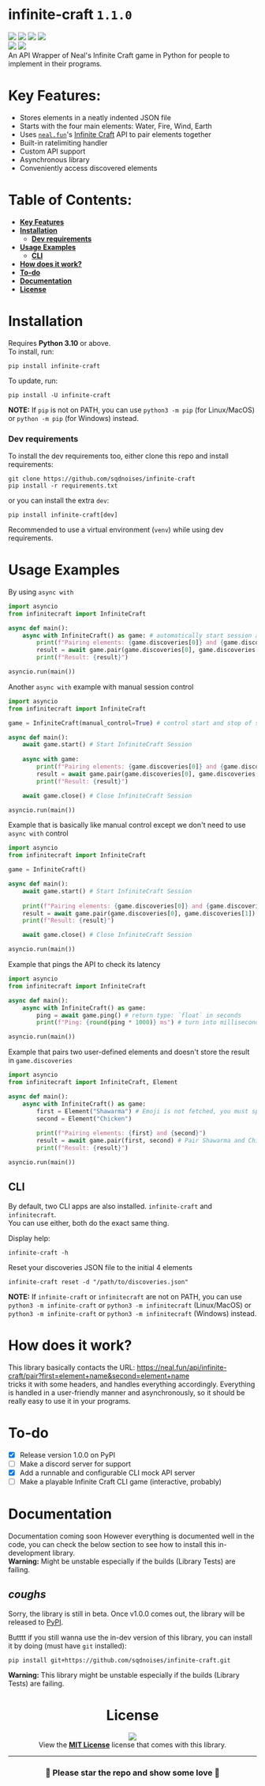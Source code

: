 # infinite-craft `1.1.0`
[![](https://img.shields.io/badge/infinite--craft_version-1.1.0-red)](https://github.com/sqdnoises/infinite-craft)
[![](https://img.shields.io/pypi/v/infinite-craft.svg)](#coughs)
[![](https://img.shields.io/badge/License-MIT-red?labelColor=black)](LICENSE)
[![](https://img.shields.io/badge/Python_Version-3.10_|_3.11_|_3.12-blue)](https://python.org)
\
[![](https://github.com/sqdnoises/infinite-craft/actions/workflows/pytest.yml/badge.svg)](https://github.com/sqdnoises/infinite-craft/actions/workflows/pytest.yml)
[![](https://github.com/sqdnoises/infinite-craft/actions/workflows/publish-package-to-pypi.yml/badge.svg)](https://github.com/sqdnoises/infinite-craft/actions/workflows/publish-package-to-pypi.yml)
\
An API Wrapper of Neal's Infinite Craft game in Python for people to implement in their programs.

# Key Features:
- Stores elements in a neatly indented JSON file
- Starts with the four main elements: Water, Fire, Wind, Earth
- Uses [`neal.fun`](https://neal.fun/)'s [Infinite Craft](https://neal.fun/infinite-craft/) API to pair elements together
- Built-in ratelimiting handler
- Custom API support
- Asynchronous library
- Conveniently access discovered elements

# Table of Contents:
- **[Key Features](#key-features)**
- **[Installation](#installation)**
  - **[Dev requirements](#dev-requirements)**
- **[Usage Examples](#usage-examples)**
  - **[CLI](#cli)**
- **[How does it work?](#how-does-it-work)**
- **[To-do](#to-do)**
- **[Documentation](#documentation)**
- **[License](#license)**

# Installation
Requires **Python 3.10** or above.\
To install, run:
```
pip install infinite-craft
```

To update, run:
```
pip install -U infinite-craft
```

**NOTE:** If `pip` is not on PATH, you can use `python3 -m pip` (for Linux/MacOS) or `python -m pip` (for Windows) instead.

### Dev requirements
To install the dev requirements too, either clone this repo and install requirements:
```
git clone https://github.com/sqdnoises/infinite-craft
pip install -r requirements.txt
```
or you can install the extra `dev`:
```
pip install infinite-craft[dev]
```
Recommended to use a virtual environment (`venv`) while using dev requirements.

# Usage Examples
By using `async with`
```py
import asyncio
from infinitecraft import InfiniteCraft

async def main():
    async with InfiniteCraft() as game: # automatically start session and end session on async with end
        print(f"Pairing elements: {game.discoveries[0]} and {game.discoveries[1]}")
        result = await game.pair(game.discoveries[0], game.discoveries[1]) # Pair Water and Fire
        print(f"Result: {result}")

asyncio.run(main())
```

Another `async with` example with manual session control
```py
import asyncio
from infinitecraft import InfiniteCraft

game = InfiniteCraft(manual_control=True) # control start and stop of session automatically

async def main():
    await game.start() # Start InfiniteCraft Session
    
    async with game:
        print(f"Pairing elements: {game.discoveries[0]} and {game.discoveries[1]}")
        result = await game.pair(game.discoveries[0], game.discoveries[1]) # Pair Water and Fire
        print(f"Result: {result}")

    await game.close() # Close InfiniteCraft Session

asyncio.run(main())
```

Example that is basically like manual control except we don't need to use `async with` control
```py
import asyncio
from infinitecraft import InfiniteCraft

game = InfiniteCraft()

async def main():
    await game.start() # Start InfiniteCraft Session
    
    print(f"Pairing elements: {game.discoveries[0]} and {game.discoveries[1]}")
    result = await game.pair(game.discoveries[0], game.discoveries[1]) # Pair Water and Fire
    print(f"Result: {result}")

    await game.close() # Close InfiniteCraft Session

asyncio.run(main())
```

Example that pings the API to check its latency
```py
import asyncio
from infinitecraft import InfiniteCraft

async def main():
    async with InfiniteCraft() as game:
        ping = await game.ping() # return type: `float` in seconds
        print(f"Ping: {round(ping * 1000)} ms") # turn into milliseconds and round

asyncio.run(main())
```

Example that pairs two user-defined elements and doesn't store the result in `game.discoveries`
```py
import asyncio
from infinitecraft import InfiniteCraft, Element

async def main():
    async with InfiniteCraft() as game:
        first = Element("Shawarma") # Emoji is not fetched, you must specify it with emoji=""
        second = Element("Chicken")
        
        print(f"Pairing elements: {first} and {second}")
        result = await game.pair(first, second) # Pair Shawarma and Chicken
        print(f"Result: {result}")

asyncio.run(main())
```

## CLI
By default, two CLI apps are also installed. `infinite-craft` and `infinitecraft`.\
You can use either, both do the exact same thing.

Display help:
```
infinite-craft -h
```

Reset your discoveries JSON file to the initial 4 elements
```
infinite-craft reset -d "/path/to/discoveries.json"
```

**NOTE:** If `infinite-craft` or `infinitecraft` are not on PATH, you can use `python3 -m infinite-craft` or `python3 -m infinitecraft` (Linux/MacOS) or `python3 -m infinite-craft` or `python3 -m infinitecraft` (Windows) instead.

# How does it work?
This library basically contacts the URL: https://neal.fun/api/infinite-craft/pair?first=element+name&second=element+name \
tricks it with some headers, and handles everything accordingly. Everything is handled in a user-friendly manner and asynchronously, so it should be really easy to use it in your programs.

# To-do
- [x] Release version 1.0.0 on PyPI
- [ ] Make a discord server for support
- [x] Add a runnable and configurable CLI mock API server
- [ ] Make a playable Infinite Craft CLI game (interactive, probably)

# Documentation
Documentation coming soon
However everything is documented well in the code, you can check the below section to see how to install this in-development library.\
**Warning:** Might be unstable especially if the builds (Library Tests) are failing.

## *coughs*
Sorry, the library is still in beta. Once v1.0.0 comes out, the library will be released to [PyPI](https://pypi.org/).

Butttt if you still wanna use the in-dev version of this library, you can install it by doing (must have `git` installed):
```
pip install git+https://github.com/sqdnoises/infinite-craft.git
```
**Warning:** This library might be unstable especially if the builds (Library Tests) are failing.

<div align="center">

# License
[![](https://img.shields.io/badge/LICENSE-MIT-red?style=for-the-badge&labelColor=black)](LICENSE)\
View the **[MIT License](LICENSE)** license that comes with this library.

</div>

---

<div align="center">

### 🌟 Please star the repo and show some love 💖

</div>

